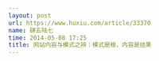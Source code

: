```yaml
---
layout: post
url: https://www.huxiu.com/article/33370
name: 肆五陆七
time: 2014-05-08 17:25
title: 网站内容与模式之辨：模式是根，内容是结果
---
```

